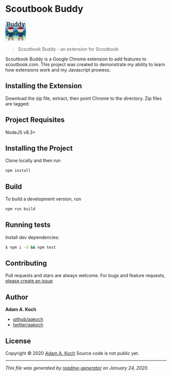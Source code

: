 # Scoutbook Buddy

[![Scoutbook Buddy](https://github.com/aakoch/scoutbook-buddy/blob/master/src/icons/icon_64.png?raw=true)](https://github.com/aakoch/scoutbook-buddy) 
> Scoutbook Buddy - an extension for Scoutbook

Scoutbook Buddy is a Google Chrome extension to add features to scoutbook.com. 
This project was created to demonstrate my ability to learn how extensions work and my Javascript prowess.

## Installing the Extension

Download the zip file, extract, then point Chrome to the directory. Zip files are tagged: 

## Project Requisites
NodeJS v8.3+

## Installing the Project

Clone locally and then run
```sh
npm install
```

## Build

To build a development version, run 

```sh
npm run build
```

## Running tests

Install dev dependencies:

```sh
$ npm i -d && npm test
```

## Contributing

Pull requests and stars are always welcome. For bugs and feature requests, [please create an issue](https://github.com/aakoch/scoutbook-buddy/issues)

## Author

**Adam A. Koch**

* [github/aakoch](https://github.com/aakoch)
* [twitter/aakoch](http://twitter.com/aakoch)

## License

Copyright © 2020 [Adam A. Koch](aakoch)
Source code is not public yet.

***

_This file was generated by [readme-generator](https://github.com/jonschlinkert/readme-generator) on January 24, 2020._
